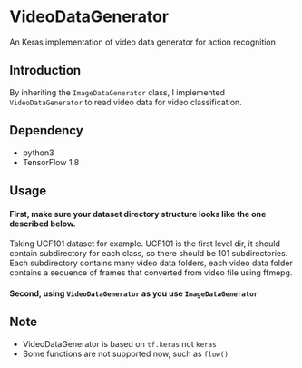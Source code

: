 # VideoDataGenerator
An Keras implementation of video data generator for action recognition

## Introduction
By inheriting the `ImageDataGenerator` class, I implemented `VideoDataGenerator` to read video data for video classification.

## Dependency

- python3
- TensorFlow 1.8

## Usage

#### First, make sure your dataset directory structure looks like the one described below.
Taking UCF101 dataset for example. UCF101 is the first level dir, it should contain subdirectory for each class, so there should be 101 subdirectories. Each subdirectory contains many video data folders, each video data folder contains a sequence of frames that converted from video file using ffmepg.

#### Second, using `VideoDataGenerator` as you use `ImageDataGenerator`

## Note

- VideoDataGenerator is based on `tf.keras` not `keras`
- Some functions are not supported now, such as `flow()`